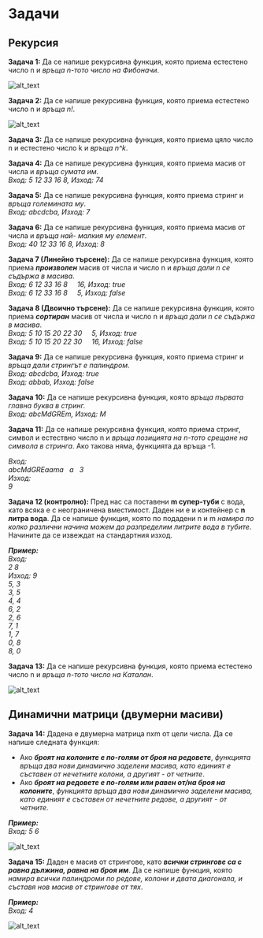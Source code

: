 # Задачи

##  Рекурсия

**Задача 1:**  Да се напише рекурсивна функция, която приема естестено число n и *връща n-тото число на Фибоначи*.  

![alt_text](https://i.ibb.co/RDKH8rM/Fibonacci.png)

**Задача 2:**  Да се напише рекурсивна функция, която приема естестено число n и *връща n!*.  

![alt_text](https://i.ibb.co/YXsHqCj/Factorial.png)

**Задача 3:**  Да се напише рекурсивна функция, която приема цяло число n и естестено число k и *връща n^k*.  

**Задача 4:**  Да се напише рекурсивна функция, която приема масив от числа и *връща сумата им*.  
*Вход: 5 12 33 16 8, Изход: 74*  

**Задача 5:**  Да се напише рекурсивна функция, която приема стринг и *връща големината му*.  
*Вход: abcdcba, Изход: 7*  

**Задача 6:**  Да се напише рекурсивна функция, която приема масив от числа и *връща най- малкия му елемент*.  
*Вход: 40 12 33 16 8, Изход: 8*  

**Задача 7 (Линейно търсене):**  Да се напише рекурсивна функция, която приема ***произволен*** масив от числа и число n и  *връща дали n се съдържа в масива*.  
*Вход: 6 12 33 16 8 &nbsp;&nbsp;&nbsp; 16, Изход: true  
Вход: 6 12 33 16 8 &nbsp;&nbsp;&nbsp; 5, Изход: false*  

**Задача 8 (Двоично търсене):**  Да се напише рекурсивна функция, която приема ***сортиран*** масив от числа и число n и  *връща дали n се съдържа в масива*.  
*Вход: 5 10 15 20 22 30 &nbsp;&nbsp;&nbsp; 5, Изход: true  
Вход: 5 10 15 20 22 30 &nbsp;&nbsp;&nbsp; 16, Изход: false*  

**Задача 9:**  Да се напише рекурсивна функция, която приема стринг и *връща дали стрингът е палиндром*.  
*Вход: abcdcba, Изход: true*  
*Вход: abbab, Изход: false*  

**Задача 10:**  Да се напише рекурсивна функция, която *връща първата главна буква в стринг.*  
*Вход: abcMdGREm, Изход: M*  

**Задача 11:**  Да се напише рекурсивна функция, която приема стринг, символ и естествно число n и *връща позицията на n-тото срещане на символа в стринга*. Ако такова няма, функцията да връща -1.  

*Вход:  
abcMdGREaama &nbsp; a &nbsp; 3  
Изход:  
9*  

**Задача 12 (контролно):** Пред нас са поставени **m супер-туби** с вода, като всяка е с неограничена вместимост. Даден ни е и контейнер с **n литра вода**. Да се напише функция, която по подадени n и m *намира по колко различни начина можем да разпределим литрите вода в тубите*. Начините да се извеждат на стандартния изход.  

***Пример:***  
*Вход:  
2 8  
Изход: 9  
5, 3  
3, 5  
4, 4  
6, 2  
2, 6  
7, 1  
1, 7  
0, 8  
8, 0*  

**Задача 13:**  Да се напише рекурсивна функция, която приема естестено число n и *връща n-тото число на Каталан*.  

![alt_text](https://i.ibb.co/BT0yqx3/Catalan.jpg)

##  Динамични матрици (двумерни масиви)

**Задача 14:** Дадена е двумерна матрица nxm от цели числа.
Да се напише следната функция:  
- Ако ***броят на колоните е по-голям от броя на редовете***, *функцията  връща два нови динамично заделени масива, като единият е съставен от нечетните колони, а другият - от четните*.  
- Ако ***броят на редовете е по-голям или равен от/на броя на колоните***, *функцията  връща два нови динамично заделени масива, като единият е съставен от нечетните редове, а другият - от четните*.  

***Пример:***  
*Вход: 5 6*  

![alt_text](https://i.ibb.co/Jp2bS36/Matrices.png)

**Задача 15:** Даден е масив от стрингове, като ***всички стрингове са с равна дължина, равна на броя им***. 
Да се напише функция, която *намира всички палиндроми по редове, колони и двата диагонала, и съставя нов масив от стрингове от тях*.  

***Пример:***  
*Вход: 4*  

![alt_text](https://i.ibb.co/THkbHjh/Palindromes.png)
